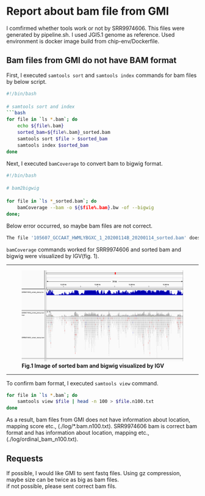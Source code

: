 # Report about bam file from GMI

I comfirmed whether tools work or not by SRR9974606. This files were generated by pipeline.sh. I used JGI5.1 genome as reference.
Used environment is docker image build from chip-env/Dockerfile.


## Bam files from GMI do not have BAM format

First, I executed `samtools sort` and `samtools index` commands for bam files by below script.

```bash
#!/bin/bash

# samtools sort and index
```bash
for file in `ls *.bam`; do
    echo ${file%.bam}
    sorted_bam=${file%.bam}_sorted.bam
    samtools sort $file > $sorted_bam
    samtools index $sorted_bam
done
```

Next, I executed `bamCoverage` to convert bam to bigwig format.

```bash
#!/bin/bash

# bam2bigwig

for file in `ls *_sorted.bam`; do
    bamCoverage --bam -o ${$file%.bam}.bw -of --bigwig 
done;
```

Below error occurred, so maybe bam files are not correct.

```bash
The file '105607_GCCAAT_HWMLYBGXC_1_20200114B_20200114_sorted.bam' does not have BAM or CRAM format
```

`bamCoverage` commands worked for SRR9974606 and sorted bam and bigwig were visualized by IGV(fig. 1).

---

<figure>
    <img src="2020-02-01-00-28-17.png", width=, height=>
    <figcaption>
        <b>Fig.1 Image of sorted bam and bigwig visualized by IGV</b><br>
    </figcaption>
</figure>

---

To confirm bam format, I executed `samtools view` command.

```bash
for file in `ls *.bam`; do 
    samtools view $file | head -n 100 > $file.n100.txt
done
```

As a result, bam files from GMI does not have information about location, mapping score etc., (./log/\*.bam.n100.txt). SRR9974606 bam is correct bam format and has information about location, mapping etc., (./log/ordinal_bam_n100.txt).

## Requests

If possible, I would like GMI to sent fastq files. Using gz compression, maybe size can be twice as big as bam files.  
if not possible, please sent correct bam fils.
